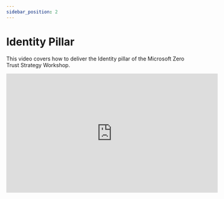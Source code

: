```yaml
---
sidebar_position: 2
---
```


# Identity Pillar

This video covers how to deliver the Identity pillar of the Microsoft Zero Trust Strategy Workshop.

<iframe width="560" height="315" src="https://www.youtube.com/embed/PUovOhNzY58?si=r0LEbQHfTn3ZGlWg" title="YouTube video player" frameborder="0" allow="accelerometer; autoplay; clipboard-write; encrypted-media; gyroscope; picture-in-picture; web-share" referrerpolicy="strict-origin-when-cross-origin" allowfullscreen></iframe>